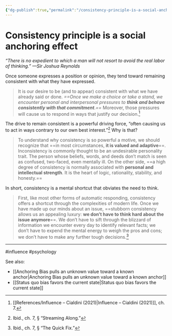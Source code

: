 ```yaml
---
{"dg-publish":true,"permalink":"/consistency-principle-is-a-social-anchoring-effect/"}
---
```



# Consistency principle is a social anchoring effect

*“There is no expedient to which a man will not resort to avoid the real labor of thinking.” —Sir Joshua Reynolds*

Once someone expresses a position or opinion, they tend toward remaining consistent with what they have expressed.

> It is our desire to be (and to appear) consistent with what we have already said or done. *==Once we make a choice or take a stand, we encounter personal and interpersonal pressures to **think and behave consistently with that commitment**.==* Moreover, those pressures will cause us to respond in ways that justify our decision.[^1]

The drive to remain consistent is a powerful driving force, “often causing us to act in ways contrary to our own best interest.”[^2] Why is that?

> To understand why consistency is so powerful a motive, we should recognize that ==in most circumstances, **it is valued and adaptive**==. Inconsistency is commonly thought to be an undesirable personality trait. The person whose beliefs, words, and deeds don’t match is seen as confused, two-faced, even mentally ill. On the other side, ==a high degree of consistency is normally associated with **personal and intellectual strength**. It is the heart of logic, rationality, stability, and honesty.==

In short, consistency is a mental shortcut that obviates the need to think.

> First, like most other forms of automatic responding, consistency offers a shortcut through the complexities of modern life. Once we have made up our minds about an issue, ==stubborn consistency allows us an appealing luxury: **we don’t have to think hard about the issue anymore**==. We don’t have to sift through the blizzard of information we encounter every day to identify relevant facts; we don’t have to expend the mental energy to weigh the pros and cons; we don’t have to make any further tough decisions.[^3]

---
#influence #psychology 

See also:
- [[Anchoring Bias pulls an unknown value toward a known anchor\|Anchoring Bias pulls an unknown value toward a known anchor]]
- [[Status quo bias favors the current state\|Status quo bias favors the current state]]

[^1]: [[References/Influence – Cialdini (2021)\|Influence – Cialdini (2021)]], ch. 7.
[^2]: Ibid., ch. 7, § “Streaming Along.”
[^3]: Ibid., ch. 7, § “The Quick Fix.”
